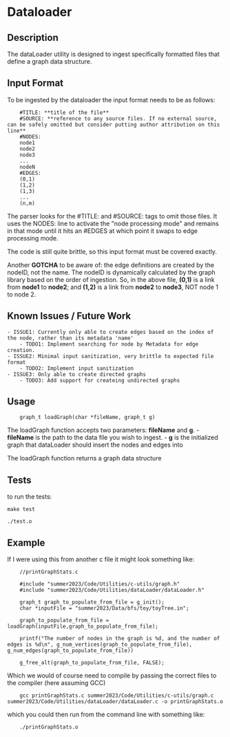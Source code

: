 # Dataloader 

## Description
The dataLoader utility is designed to ingest specifically formatted files that define a graph data structure.

## Input Format
To be ingested by the dataloader the input format needs to be as follows: 

        #TITLE: **title of the file**
        #SOURCE: **reference to any source files. If no external source, can be safely omitted but consider putting author attribution on this line**
        #NODES:
        node1
        node2
        node3
        ...
        nodeN
        #EDGES:
        (0,1)
        (1,2)
        (1,3)
        ...
        (n,m)

The parser looks for the #TITLE: and #SOURCE: tags to omit those files. It uses the NODES: line to activate the "node processing mode" and remains in that mode until it hits an #EDGES at which point it swaps to edge processing mode. 

The code is still quite brittle, so this input format must be covered exactly. 

Another **GOTCHA** to be aware of: the edge definitions are created by the nodeID, not the name. The nodeID is dynamically calculated by the graph library based on the order of ingestion. So, in the above file, **(0,1)** is a link from **node1** to **node2**; and **(1,2)** is a link from **node2** to **node3**, NOT node 1 to node 2. 

## Known Issues / Future Work

    - ISSUE1: Currently only able to create edges based on the index of the node, rather than its metadata 'name'
	    - TODO1: Implement searching for node by Metadata for edge creation. 
	- ISSUE2: Minimal input sanitization, very brittle to expected file format
	    - TODO2: Implement input sanitization 
	- ISSUE3: Only able to create directed graphs
		- TODO3: Add support for createing undirected graphs

## Usage

        graph_t loadGraph(char *fileName, graph_t g)

The loadGraph function accepts two parameters: **fileName** and **g**. 
    - **fileName** is the path to the data file you wish to ingest.
    - **g** is the initialized graph that dataLoader should insert the nodes and edges into

The loadGraph function returns a graph data structure


## Tests

to run the tests: 

    make test

    ./test.o

## Example

If I were using this from another c file it might look something like: 


        //printGraphStats.c

        #include "summer2023/Code/Utilities/c-utils/graph.h"
        #include "summer2023/Code/Utilities/dataLoader/dataLoader.h"

        graph_t graph_to_populate_from_file = g_init();
        char *inputFile = "summer2023/Data/bfs/toy/toyTree.in";

        graph_to_populate_from_file = loadGraph(inputFile,graph_to_populate_from_file);

        printf("The number of nodes in the graph is %d, and the number of edges is %d\n", g_num_vertices(graph_to_populate_from_file), g_num_edges(graph_to_populate_from_file))

        g_free_alt(graph_to_populate_from_file, FALSE);


Which we would of course need to compile by passing the correct files to the compiler (here assuming GCC)

        gcc printGraphStats.c summer2023/Code/Utilities/c-utils/graph.c summer2023/Code/Utilities/dataLoader/dataLoader.c -o printGraphStats.o 

which you could then run from the command line with something like:

        ./printGraphStats.o